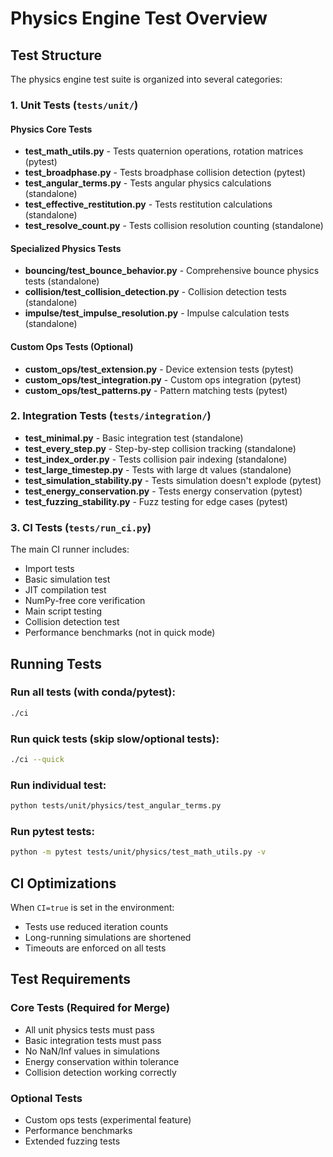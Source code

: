 # Physics Engine Test Overview

## Test Structure

The physics engine test suite is organized into several categories:

### 1. Unit Tests (`tests/unit/`)

#### Physics Core Tests
- **test_math_utils.py** - Tests quaternion operations, rotation matrices (pytest)
- **test_broadphase.py** - Tests broadphase collision detection (pytest)
- **test_angular_terms.py** - Tests angular physics calculations (standalone)
- **test_effective_restitution.py** - Tests restitution calculations (standalone)
- **test_resolve_count.py** - Tests collision resolution counting (standalone)

#### Specialized Physics Tests
- **bouncing/test_bounce_behavior.py** - Comprehensive bounce physics tests (standalone)
- **collision/test_collision_detection.py** - Collision detection tests (standalone)
- **impulse/test_impulse_resolution.py** - Impulse calculation tests (standalone)

#### Custom Ops Tests (Optional)
- **custom_ops/test_extension.py** - Device extension tests (pytest)
- **custom_ops/test_integration.py** - Custom ops integration (pytest)
- **custom_ops/test_patterns.py** - Pattern matching tests (pytest)

### 2. Integration Tests (`tests/integration/`)

- **test_minimal.py** - Basic integration test (standalone)
- **test_every_step.py** - Step-by-step collision tracking (standalone)
- **test_index_order.py** - Tests collision pair indexing (standalone)
- **test_large_timestep.py** - Tests with large dt values (standalone)
- **test_simulation_stability.py** - Tests simulation doesn't explode (pytest)
- **test_energy_conservation.py** - Tests energy conservation (pytest)
- **test_fuzzing_stability.py** - Fuzz testing for edge cases (pytest)

### 3. CI Tests (`tests/run_ci.py`)

The main CI runner includes:
- Import tests
- Basic simulation test
- JIT compilation test
- NumPy-free core verification
- Main script testing
- Collision detection test
- Performance benchmarks (not in quick mode)

## Running Tests

### Run all tests (with conda/pytest):
```bash
./ci
```

### Run quick tests (skip slow/optional tests):
```bash
./ci --quick
```

### Run individual test:
```bash
python tests/unit/physics/test_angular_terms.py
```

### Run pytest tests:
```bash
python -m pytest tests/unit/physics/test_math_utils.py -v
```

## CI Optimizations

When `CI=true` is set in the environment:
- Tests use reduced iteration counts
- Long-running simulations are shortened
- Timeouts are enforced on all tests

## Test Requirements

### Core Tests (Required for Merge)
- All unit physics tests must pass
- Basic integration tests must pass
- No NaN/Inf values in simulations
- Energy conservation within tolerance
- Collision detection working correctly

### Optional Tests
- Custom ops tests (experimental feature)
- Performance benchmarks
- Extended fuzzing tests